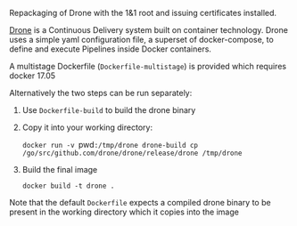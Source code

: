 Repackaging of Drone with the 1&1 root and issuing certificates installed.

[Drone](https://github.com/drone/drone) is a Continuous Delivery system built on container technology. Drone uses a simple yaml configuration file, a superset of docker-compose, to define and execute Pipelines inside Docker containers.

A multistage Dockerfile (`Dockerfile-multistage`) is provided which requires docker 17.05

Alternatively the two steps can be run separately:

1. Use `Dockerfile-build` to build the drone binary
2. Copy it into your working directory:

   `docker run -v `pwd`:/tmp/drone drone-build cp /go/src/github.com/drone/drone/release/drone /tmp/drone`

3. Build the final image

   `docker build -t drone .` 


Note that the default `Dockerfile` expects a compiled drone binary to be present in the working directory which it copies into the image


